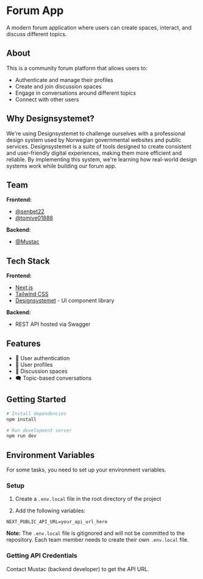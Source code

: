 # Forum App

A modern forum application where users can create spaces, interact, and discuss different topics.

## About

This is a community forum platform that allows users to:

- Authenticate and manage their profiles
- Create and join discussion spaces
- Engage in conversations around different topics
- Connect with other users

## Why Designsystemet?

We're using Designsystemet to challenge ourselves with a professional design system used by Norwegian governmental websites and public services. Designsystemet is a suite of tools designed to create consistent and user-friendly digital experiences, making them more efficient and reliable. By implementing this system, we're learning how real-world design systems work while building our forum app.

## Team

**Frontend:**

- [@senbet22](https://github.com/senbet22)
- [@tomive01888](https://github.com/tomive01888)

**Backend:**

- [@Mustac](https://github.com/Mustac)

## Tech Stack

**Frontend:**

- [Next.js](https://nextjs.org/)
- [Tailwind CSS](https://tailwindcss.com/)
- [Designsystemet](https://designsystemet.no/) - UI component library

**Backend:**

- REST API hosted via Swagger

## Features

- 🔐 User authentication
- 👤 User profiles
- 💬 Discussion spaces
- 🗨️ Topic-based conversations

## Getting Started

```bash
# Install dependencies
npm install

# Run development server
npm run dev
```

## Environment Variables

For some tasks, you need to set up your environment variables.

### Setup

1. Create a `.env.local` file in the root directory of the project

2. Add the following variables:

```env
NEXT_PUBLIC_API_URL=your_api_url_here
```

**Note:** The `.env.local` file is gitignored and will not be committed to the repository. Each team member needs to create their own `.env.local` file.

### Getting API Credentials

Contact Mustac (backend developer) to get the API URL.
